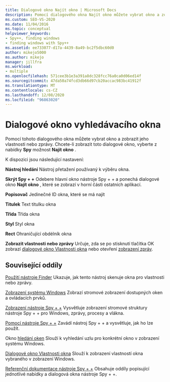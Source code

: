 ```yaml
---
title: Dialogové okno Najít okno | Microsoft Docs
description: Pomocí dialogového okna Najít okno můžete vybrat okno a zobrazit jeho vlastnosti nebo zprávy.  Tento článek poskytuje podrobné informace o využití.
ms.custom: SEO-VS-2020
ms.date: 11/04/2016
ms.topic: conceptual
helpviewer_keywords:
- Spy++, finding windows
- finding windows with Spy++
ms.assetid: ee733077-d17a-4439-8a49-bc2f5dbc60d0
author: mikejo5000
ms.author: mikejo
manager: jillfra
ms.workload:
- multiple
ms.openlocfilehash: 571cee3b1e3a391a8dc328fcc76a0ca0d06ed14f
ms.sourcegitcommit: 47da50a74fcd3db66d97cb20accac983bc41912f
ms.translationtype: MT
ms.contentlocale: cs-CZ
ms.lasthandoff: 12/08/2020
ms.locfileid: "96863020"
---
```

# <a name="find-window-dialog-box"></a>Dialogové okno vyhledávacího okna
Pomocí tohoto dialogového okna můžete vybrat okno a zobrazit jeho vlastnosti nebo zprávy. Chcete-li zobrazit toto dialogové okno, vyberte z nabídky **Spy** možnost **Najít okno** .

 K dispozici jsou následující nastavení:

 **Nástroj hledání** Nástroj přetažení používaný k výběru okna.

 **Skrýt Spy + +** Odebere hlavní okno nástroje Spy + + a ponechá dialogové okno **Najít okno** , které se zobrazí v horní části ostatních aplikací.

 **Popisovač** Jedinečné ID okna, které se má najít

 **Titulek** Text titulku okna

 **Třída** Třída okna

 **Styl** Styl okna

 **Rect** Ohraničující obdélník okna

 **Zobrazit vlastnosti nebo zprávy** Určuje, zda se po stisknutí tlačítka OK zobrazí [dialogové okno Vlastnosti okna](../debugger/window-properties-dialog-box.md) nebo otevření [zobrazení zpráv](../debugger/messages-view.md).

## <a name="related-sections"></a>Související oddíly
 [Použití nástroje Finder](../debugger/how-to-use-the-finder-tool.md) Ukazuje, jak tento nástroj skenuje okna pro vlastnosti nebo zprávy.

 [Zobrazení systému Windows](../debugger/windows-view.md) Zobrazí stromové zobrazení dostupných oken a ovládacích prvků.

 [Zobrazení nástroje Spy + +](../debugger/spy-increment-views.md) Vysvětluje zobrazení stromové struktury nástroje Spy + + pro Windows, zprávy, procesy a vlákna.

 [Pomocí nástroje Spy + +](../debugger/using-spy-increment.md) Zavádí nástroj Spy + + a vysvětluje, jak ho lze použít.

 Okno [hledání oken](../debugger/window-search-dialog-box.md) Slouží k vyhledání uzlu pro konkrétní okno v zobrazení systému Windows.

 [Dialogové okno Vlastnosti okna](../debugger/window-properties-dialog-box.md) Slouží k zobrazení vlastností okna vybraného v zobrazení Windows.

 [Referenční dokumentace nástroje Spy + +](../debugger/spy-increment-reference.md) Obsahuje oddíly popisující jednotlivé nabídky a dialogová okna nástroje Spy + +.
